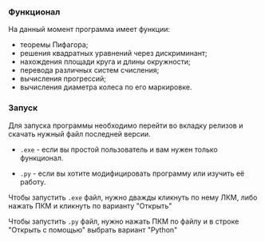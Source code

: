 ### Функционал

На данный момент программа имеет функции: 

- теоремы Пифагора; 
- решения квадратных уравнений через дискриминант; 
- нахождения площади круга и длины окружности; 
- перевода различных систем счисления; 
- вычисления прогрессий; 
- вычисления диаметра колеса по его маркировке.

### Запуск

Для запуска программы необходимо перейти во вкладку релизов и скачать нужный файл последней версии.

- `.exe` - если вы простой пользователь и вам нужен только функционал.

- `.py` - если вы хотите модифицировать программу или изучить её работу.

Чтобы запустить `.exe` файл, нужно дважды кликнуть по нему ЛКМ, либо нажать ПКМ и кликнуть по варианту "Открыть"

Чтобы запустить `.py` файл, нужно нажать ПКМ по файлу и в строке "Открыть с помощью" выбрать вариант "Python"
